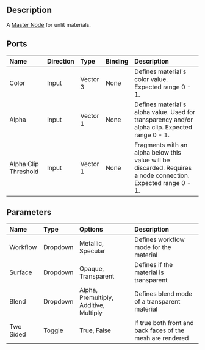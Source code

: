 ## Description

A [Master Node](https://github.com/Unity-Technologies/ShaderGraph/wiki/Master-Node) for unlit materials.

## Ports

| Name        | Direction           | Type  | Binding | Description |
|:------------ |:-------------|:-----|:---|:---|
| Color      | Input | Vector 3 | None | Defines material's color value. Expected range 0 - 1. |
| Alpha      | Input | Vector 1 | None | Defines material's alpha value. Used for transparency and/or alpha clip. Expected range 0 - 1.  |
| Alpha Clip Threshold      | Input | Vector 1 | None | Fragments with an alpha below this value will be discarded. Requires a node connection. Expected range 0 - 1. |

## Parameters

| Name        | Type           | Options  | Description |
|:------------ |:-------------|:-----|:---|
| Workflow      | Dropdown | Metallic, Specular | Defines workflow mode for the material |
| Surface      | Dropdown | Opaque, Transparent | Defines if the material is transparent |
| Blend      | Dropdown | Alpha, Premultiply, Additive, Multiply | Defines blend mode of a transparent material |
| Two Sided      | Toggle | True, False | If true both front and back faces of the mesh are rendered |
